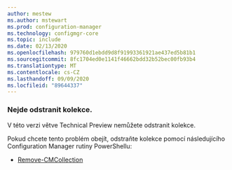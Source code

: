 ```yaml
---
author: mestew
ms.author: mstewart
ms.prod: configuration-manager
ms.technology: configmgr-core
ms.topic: include
ms.date: 02/13/2020
ms.openlocfilehash: 979760d1ebdd9d8f91993361921ae437ed5b81b1
ms.sourcegitcommit: 8fc1704ed0e1141f46662bdd32b52bec00fb93b4
ms.translationtype: MT
ms.contentlocale: cs-CZ
ms.lasthandoff: 09/09/2020
ms.locfileid: "89644337"
---
```

### <a name="cant-delete-collections"></a><a name="ki_coll"></a> Nejde odstranit kolekce.

<!--6245446-->
V této verzi větve Technical Preview nemůžete odstranit kolekce.

Pokud chcete tento problém obejít, odstraňte kolekce pomocí následujícího Configuration Manager rutiny PowerShellu:

- [Remove-CMCollection](/powershell/module/configurationmanager/remove-cmcollection)